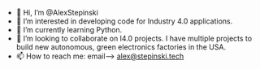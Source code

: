 - 👋 Hi, I’m @AlexStepinski
- 👀 I’m interested in developing code for Industry 4.0 applications.
- 🌱 I’m currently learning Python.
- 💞️ I’m looking to collaborate on I4.0 projects.  I have multiple projects to build new autonomous, green electronics factories in the USA.
- 📫 How to reach me:  email--> alex@stepinski.tech

<!---
AlexStepinski/AlexStepinski is a ✨ special ✨ repository because its `README.md` (this file) appears on your GitHub profile.
You can click the Preview link to take a look at your changes.
--->
